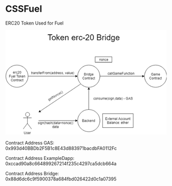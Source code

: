 # CSSFuel
ERC20 Token Used for Fuel

![draft](https://github.com/cryptospaceship/CSSFuel/raw/master/img/erc20gas.png)

Contract Address GAS: 0x993d40BBDb2F5B1c8E43d883971bacdbFA0112Fc

Contract Address ExampleDapp: 0xccad90a8c664899267214f235c4297ca5dcb664a

Contract Address Bridge: 0x88d6dc6c9f5900378a684fbd026422d0c1a07395



